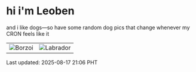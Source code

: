 # hi i'm Leoben

and i like dogs—so have some random dog pics that change whenever my CRON feels like it

|  |  |
|--------|----------|
| ![Borzoi](https://random-dog-vercel.vercel.app/api/random-borzoi?v=1755435982) | ![Labrador](https://random-dog-vercel.vercel.app/api/random-labrador?v=1755435982) |

Last updated: 2025-08-17 21:06 PHT
